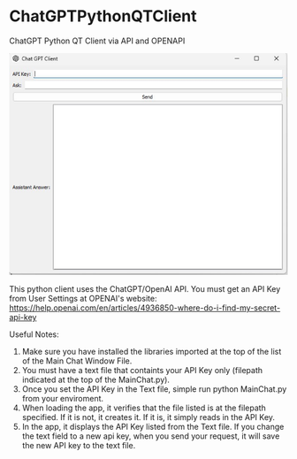 # ChatGPTPythonQTClient
ChatGPT Python QT Client via API and OPENAPI

<img src="https://raw.githubusercontent.com/nicarley/ChatGPTPythonQTClient/main/chatgptclient.jpg" />

This python client uses the ChatGPT/OpenAI API.  You must get an API Key from User Settings at OPENAI's website:
https://help.openai.com/en/articles/4936850-where-do-i-find-my-secret-api-key

Useful Notes:
1.  Make sure you have installed the libraries imported at the top of the list of the Main Chat Window File.  
2.  You must have a text file that containts your API Key only (filepath indicated at the top of the MainChat.py).  
3.  Once you set the API Key in the Text file, simple run python MainChat.py from your enviroment.
4.  When loading the app, it verifies that the file listed is at the filepath specified.  If it is not, it creates it.  If it is, it simply reads in the API Key.
5.  In the app, it displays the API Key listed from the Text file.  If you change the text field to a new api key, when you send your request, it will save the new API key to the text file.  


